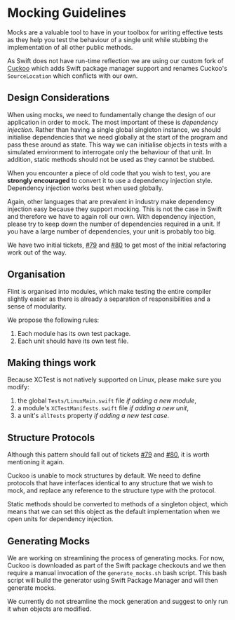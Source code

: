 # Mocking Guidelines

Mocks are a valuable tool to have in your toolbox for writing effective tests as they help you test the behaviour of a single unit while stubbing the implementation of all other public methods.

As Swift does not have run-time reflection we are using our custom fork of [Cuckoo](https://github.com/flintrocks/Cuckoo) which adds Swift package manager support and renames Cuckoo's `SourceLocation` which conflicts with our own.

## Design Considerations

When using mocks, we need to fundamentally change the design of our application in order to mock. The most important of these is *dependency injection*. Rather than having a single global singleton instance, we should initialise dependencies that we need globally at the start of the program and pass these around as state. This way we can initialise objects in tests with a simulated environment to interrogate only the behaviour of that unit. In addition, static methods should not be used as they cannot be stubbed.

When you encounter a piece of old code that you wish to test, you are **strongly encouraged** to convert it to use a dependency injection style. Dependency injection works best when used globally.

Again, other languages that are prevalent in industry make dependency injection easy because they support mocking. This is not the case in Swift and therefore we have to again roll our own. With dependency injection, please try to keep down the number of dependencies required in a unit. If you have a large number of dependencies, your unit is probably too big.

We have two initial tickets, [#79](https://github.com/flintrocks/flint/issues/79) and [#80](https://github.com/flintrocks/flint/issues/80) to get most of the initial refactoring work out of the way.

## Organisation

Flint is organised into modules, which make testing the entire compiler slightly easier as there is already a separation of responsibilities and a sense of modularity.

We propose the following rules:
1. Each module has its own test package.
2. Each unit should have its own test file.

## Making things work

Because XCTest is not natively supported on Linux, please make sure you modify:
1. the global `Tests/LinuxMain.swift` file *if adding a new module*,
2. a module's `XCTestManifests.swift` file *if adding a new unit*,
3. a unit's `allTests` property *if adding a new test case*.

## Structure Protocols
Although this pattern should fall out of tickets [#79](https://github.com/flintrocks/flint/issues/79) and [#80](https://github.com/flintrocks/flint/issues/80), it is worth mentioning it again.

Cuckoo is unable to mock structures by default. We need to define protocols that have interfaces identical to any structure that we wish to mock, and replace any reference to the structure type with the protocol.

Static methods should be converted to methods of a singleton object, which means that we can set this object as the default implementation when we open units for dependency injection.

## Generating Mocks
We are working on streamlining the process of generating mocks. For now, Cuckoo is downloaded as part of the Swift package checkouts and we then require a manual invocation of the `generate_mocks.sh` bash script. This bash script will build the generator using Swift Package Manager and will then generate mocks.

We currently do not streamline the mock generation and suggest to only run it when objects are modified.